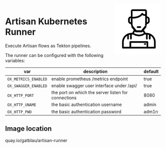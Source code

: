 <img src="https://github.com/gatblau/artisan/raw/master/artisan.png" width="150" align="right"/>

# Artisan Kubernetes Runner

Execute Artisan flows as Tekton pipelines.

The runner can be configured with the following variables:

| var | description | default |
|---|---|---|
| `OX_METRICS_ENABLED` | enable prometheus /metrics endpoint | true |
| `OX_SWAGGER_ENABLED` | enable swagger user interface under /api/ | true |
| `OX_HTTP_PORT` | the port on which the server listen for connections | 8080 |
| `OX_HTTP_UNAME` | the basic authentication username | admin |
| `OX_HTTP_PWD` | the basic authentication password | adm1n |

## Image location

quay.io/gatblau/artisan-runner
